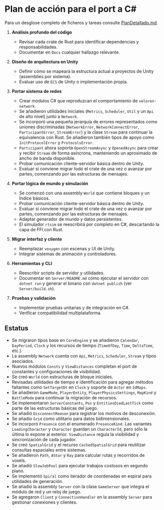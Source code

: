 # Plan de acción para el port a C#
Para un desglose completo de ficheros y tareas consulte [PlanDetallado.md](PlanDetallado.md).


1. **Análisis profundo del código**
   - Revisar cada crate de Rust para identificar dependencias y responsabilidades.
   - Documentar en `Docs` cualquier hallazgo relevante.

2. **Diseño de arquitectura en Unity**
   - Definir cómo se mapeará la estructura actual a proyectos de Unity (assemblies por sistema).
   - Evaluar uso de `ECS` de Unity o implementación propia.

3. **Portar sistema de redes**
   - Crear módulos C# que reproduzcan el comportamiento de `veloren-network`.
   - Se añadieron utilidades iniciales (`Metrics`, `Scheduler`, `Util` y un `Api` de alto nivel) junto a `Network`.
   - Se incorporó una pequeña jerarquía de errores representados como uniones discriminadas (`NetworkError`, `NetworkConnectError`, `ParticipantError`, `StreamError`) y la clase `Stream` para continuar la equivalencia con Rust. Se añadieron también tipos de apoyo como `InitProtocolError` y `ProtocolsError`.
   - `Participant` ahora soporta `OpenStreamAsync` y `OpenedAsync` para crear y recibir `Stream` de forma asíncrona, manteniendo un aproximado de ancho de banda disponible.
   - Probar comunicación cliente-servidor básica dentro de Unity.
   - Evaluar si conviene migrar todo el crate de una vez o avanzar por partes, comenzando por las estructuras de mensajes.

4. **Portar lógica de mundo y simulación**
   - Se comenzó con una assembly `World` que contiene bloques y un Índice básicos.
   - Probar comunicación cliente-servidor básica dentro de Unity.
   - Evaluar si conviene migrar todo el crate de una vez o avanzar por partes, comenzando por las estructuras de mensajes.
   - Adaptar generador de mundo y datos persistentes.
   - El simulador `rtsim` se reescribirá por completo en C#, descartando la capa de FFI con Rust.

5. **Migrar interfaz y cliente**
   - Reemplazar `voxygen` con escenas y UI de Unity.
   - Integrar sistemas de animación y controladores.

6. **Herramientas y CLI**
   - Reescribir scripts de servidor y utilidades.
   - Documentar en `Server/README.md` cómo ejecutar el servidor con `dotnet run` y
     generar el binario con `dotnet publish` (ver `Server/build.sh`).

7. **Pruebas y validación**
   - Implementar pruebas unitarias y de integración en C#.
   - Verificar compatibilidad multiplataforma.

## Estatus
- Se migraron tipos base en `CoreEngine` y se añadieron `Calendar`, `DayPeriod`,
  `Clock` y los recursos de tiempo (`TimeOfDay`, `Time`, `DeltaTime`, etc.).
- La assembly `Network` cuenta con `Api`, `Metrics`, `Scheduler`, `Stream` y tipos asociados.
- Nuevos módulos `Consts` y `ViewDistances` completan el port de constantes y configuraciones de visibilidad.
- Se creó `World` con estructuras de bloque iniciales.
- Revisadas utilidades de tiempo e identificación para agregar métodos faltantes como `SetTargetDt` en `Clock` y soporte de `Actor` en `IdMaps`.
- Se añadieron `GameMode`, `PlayerEntity`, `PlayerPhysicsSettings`, `MapKind` y `BattleMode` para continuar la migración de recursos.
- Se implementaron `ServerConstants`, `Pos` y `EntitiesDiedLastTick` como parte de las estructuras básicas del juego.
- Se añadió `DisconnectReason` para registrar los motivos de desconexión.
- Se añadio `Grid` como utilitario para datos bidimensionales.
 - Se incorporó `Presence` con el enumerado `PresenceKind`. Las variantes `LoadingCharacter` y `Character` guardan un `CharacterId`, pero sólo la última lo expone al exterior. `ViewDistance` regula la visibilidad y sincronización de cada jugador.
- Se creó `SpatialGrid` y el recurso `CachedSpatialGrid` para reutilizar consultas espaciales entre sistemas.
- Se añadieron `Path`, `AStar` y `Ray` para calcular rutas y recorridos de voxels.
- Se añadió `SlowJobPool` para ejecutar trabajos costosos en segundo plano.
- Se implementó `Spiral` como iterador de coordenadas en espiral para utilidades de generación.
- Se añadió la assembly `Server` con la clase `GameServer` que integra el módulo de red y un reloj de juego.
- Se agregaron `Client` y `ConnectionHandler` en la assembly `Server` para gestionar conexiones y clientes.
